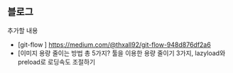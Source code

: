 ## 블로그

추가할 내용 
- [git-flow ] https://medium.com/@thxall92/git-flow-948d876df2a6
- [이미지 용량 줄이는 방법 총 5가지? 툴을 이용한 용량 줄이기 3가지, lazyload와 preload로 로딩속도 조절하기
